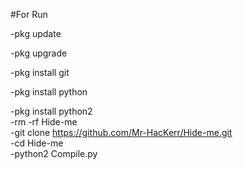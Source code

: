 #For Run

-pkg update 

-pkg upgrade

-pkg install git 

-pkg install python 

-pkg install python2<br>
-rm -rf Hide-me<br>
-git clone https://github.com/Mr-HacKerr/Hide-me.git<br>
-cd Hide-me <br>
-python2 Compile.py<br>
